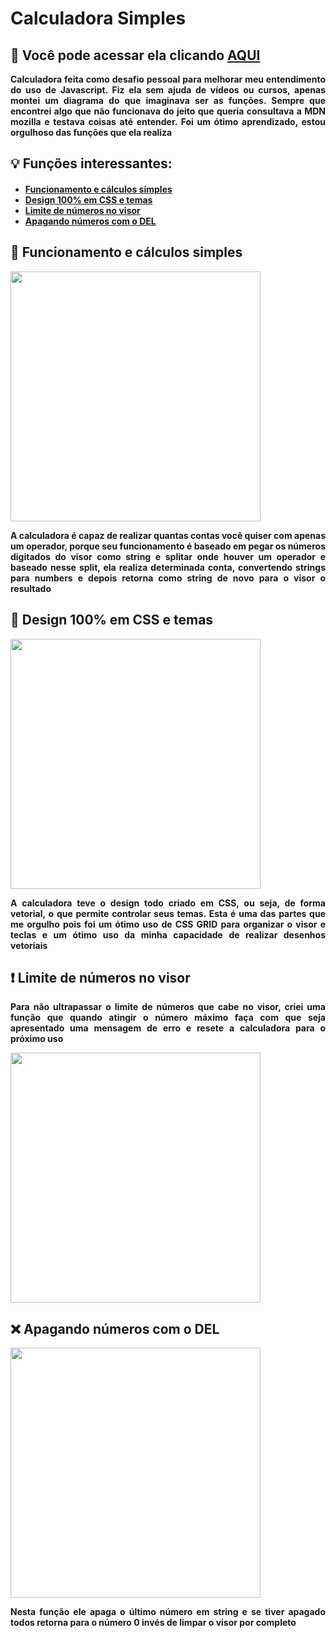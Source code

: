 <div align="justify">
<h1>Calculadora Simples</h1>
<h2><b>&#128270; Você pode acessar ela clicando <a href="https://calculadorasimplesgx.netlify.app">AQUI</a><b></h2>
<p>Calculadora feita como desafio pessoal para melhorar meu entendimento do uso de Javascript. Fiz ela sem ajuda de vídeos ou cursos, apenas montei um diagrama do que imaginava ser as funções. Sempre que encontrei algo que não funcionava do jeito que queria consultava a MDN mozilla e testava coisas até entender. Foi um ótimo aprendizado, estou orgulhoso das funções que ela realiza
</p>
<h2>&#128161; Funções interessantes:</h2>
<h4><ul>
<li><a href="#calculo">Funcionamento e cálculos simples</a></li>
<li><a href="#css">Design 100% em CSS e temas</a></li>
<li><a href="#limite">Limite de números no visor</a></li>
<li><a href="#del">Apagando números com o DEL</li>
</ul></h4>

<a id="calculo">
<h2>&#x1F522;	Funcionamento e cálculos simples</h2>
<img height="400em" src = "https://user-images.githubusercontent.com/104655361/180367373-472478ea-eb9d-40db-962e-4fff90709ed7.gif">
<p>A calculadora é capaz de realizar quantas contas você quiser com apenas um operador, porque seu funcionamento é baseado em pegar os números digitados do visor como string e splitar onde houver um operador e baseado nesse split, ela realiza determinada conta, convertendo strings para numbers e depois retorna como string de novo para o visor o resultado</p></a>


<a id="css">
<h2>&#x1F3A8;	Design 100% em CSS e temas</h2>
<img height="400em" src="https://user-images.githubusercontent.com/104655361/180364614-8f1c3a0a-88b2-45a4-81e0-17738db8bcf7.gif">
<p> A calculadora teve o design todo criado em CSS, ou seja, de forma vetorial, o que permite controlar seus temas. Esta é uma das partes que me orgulho pois foi um ótimo uso de CSS GRID para organizar o visor e teclas e um ótimo uso da minha capacidade de realizar desenhos vetoriais</p>
</a>

<a id="limite">
<h2>&#x2757;	Limite de números no visor</h2>
<p>Para não ultrapassar o limite de números que cabe no visor, criei uma função que quando atingir o número máximo faça com que seja apresentado uma mensagem de erro e resete a calculadora para o próximo uso</p>
<img height="400em" src = "https://user-images.githubusercontent.com/104655361/180367824-f371f680-7985-4ca1-a496-20686663b73c.gif"></a>

<a id="del">
<h2>&#x274C Apagando números com o DEL</h2>
<img height="400em" src = "https://user-images.githubusercontent.com/104655361/180368139-a240c1b9-4d5d-413b-9d69-b7395bfecbdf.gif">
<p>Nesta função ele apaga o último número em string e se tiver apagado todos retorna para o número 0 invés de limpar o visor por completo</p>
<a>

</div>
